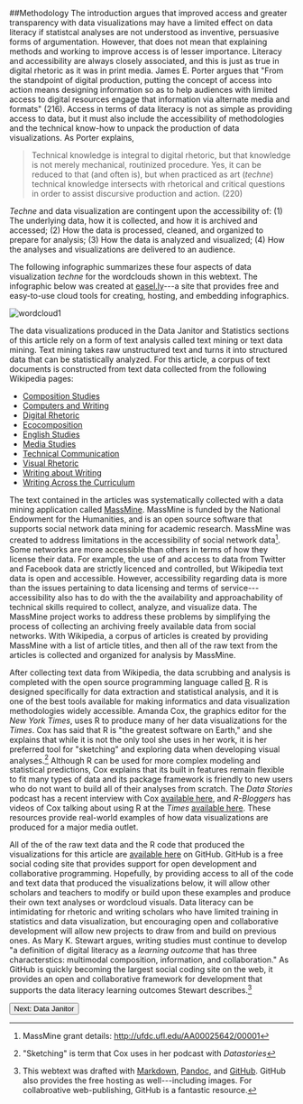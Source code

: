 ##Methodology
The introduction argues that improved access and greater transparency with data visualizations may have a limited effect on data literacy if statistcal analyses are not understood as inventive, persuasive forms of argumentation. However, that does not mean that explaining methods and working to improve access is of lesser importance. Literacy and accessibility are always closely associated, and this is just as true in digital rhetoric as it was in print media. James E. Porter argues that "From the standpoint of digital production, putting the concept of access into action means designing information so as to help audiences with limited access to digital resources engage that information via alternate media and formats" (216). Access in terms of data literacy is not as simple as providing access to data, but it must also include the accessibility of methodologies and the technical know-how to unpack the production of data visualizations. As Porter explains, 

> Technical knowledge is integral to digital rhetoric, but that knowledge is not merely 
> mechanical, routinized procedure. Yes, it can be reduced to that (and often is), but when 
> practiced as art (*techne*) technical knowledge intersects with rhetorical and critical 
> questions in order to assist discursive production and action. (220)

*Techne* and data visualization are contingent upon the accessibility of: (1) The underlying data, how it is collected, and how it is archived and accessed; (2) How the data is processed, cleaned, and organized to prepare for analysis; (3) How the data is analyzed and visualized; (4) How the analyses and visualizations are delivered to an audience. 

The following infographic summarizes these four aspects of data visualization *techne* for the wordclouds shown in this webtext. The infographic below was created at [easel.ly](http://easel.ly)---a site that provides free and easy-to-use cloud tools for creating, hosting, and embedding infographics. 

<a href="https://s3.amazonaws.com/easel.ly/all_easels/832990/wordcloud1/thumb.jpg"></a><img src="https://s3.amazonaws.com/easel.ly/all_easels/832990/wordcloud1/image.jpg" alt="wordcloud1" title="easel.ly" /></a>

The data visualizations produced in the Data Janitor and Statistics sections of this article rely on a form of text analysis called text mining or text data mining. Text mining takes raw unstructured text and turns it into structured data that can be statistically analyzed. For this article, a corpus of text documents is constructed from text data collected from the following Wikipedia pages:

- [Composition Studies](https://en.wikipedia.org/wiki/Composition_studies)
- [Computers and Writing](https://en.wikipedia.org/wiki/Computers_and_writing)
- [Digital Rhetoric](https://en.wikipedia.org/wiki/Digital_rhetoric)
- [Ecocomposition](https://en.wikipedia.org/wiki/Ecocomposition)
- [English Studies](https://en.wikipedia.org/wiki/English_studies)
- [Media Studies](https://en.wikipedia.org/wiki/Media_studies)
- [Technical Communication](https://en.wikipedia.org/wiki/Technical_communication)
- [Visual Rhetoric](https://en.wikipedia.org/wiki/Visual_rhetoric)
- [Writing about Writing](https://en.wikipedia.org/wiki/Writing_about_Writing)
- [Writing Across the Curriculum](https://en.wikipedia.org/wiki/Writing_Across_the_Curriculum)

The text contained in the articles was systematically collected with a data mining application called [MassMine](http://massmine.org). MassMine is funded by the National Endowment for the Humanities, and is an open source software that supports social network data mining for academic research. MassMine was created to address limitations in the accessibility of social network data[^1]. Some networks are more accessible than others in terms of how they license their data. For example, the use of and access to data from Twitter and Facebook data are strictly licenced and controlled, but Wikipedia text data is open and accessible. However, accessibility regarding data is more than the issues pertaining to data licensing and terms of service---accessibility also has to do with the the availability and approachability of technical skills required to collect, analyze, and visualize data. The MassMine project works to address these problems by simplifying the process of collecting an archiving freely available data from social networks. With Wikipedia, a corpus of articles is created by providing MassMine with a list of article titles, and then all of the raw text from the articles is collected and organized for analysis by MassMine. 

After collecting text data from Wikipedia, the data scrubbing and analysis is completed with the open source programming language called [R](https://www.r-project.org/). R is designed specifically for data extraction and statistical analysis, and it is one of the best tools available for making informatics and data visualization methodologies widely accessible. Amanda Cox, the graphics editor for the *New York Times*, uses R to produce many of her data visualizations for the *Times*. Cox has said that R is "the greatest software on Earth," and she explains that while it is not the only tool she uses in her work, it is her preferred tool for "sketching" and exploring data when developing visual analyses.[^2] Although R can be used for more complex modeling and statistical predictions, Cox explains that its built in features remain flexible to fit many types of data and its package framework is friendly to new users who do not want to build all of their analyses from scratch. The *Data Stories* podcast has a recent interview with Cox [available here](http://datastori.es/ds-56-amanda-cox-nyt/#t=15:44.838), and *R-Bloggers* has videos of Cox talking about using R at the *Times* [available here](http://www.r-bloggers.com/amanda-cox-on-how-the-new-york-times-graphics-department-uses-r/). These resources provide real-world examples of how data visualizations are produced for a major media outlet.

All of the of the raw text data and the R code that produced the visualizations for this article are [available here](https://github.com/aabeveridge/data-janitor) on GitHub. GitHub is a free social coding site that provides support for open development and collaborative programming. Hopefully, by providing access to all of the code and text data that produced the visualizations below, it will allow other scholars and teachers to modify or build upon these examples and produce their own text analyses or wordcloud visuals. Data literacy can be intimidating for rhetoric and writing scholars who have limited training in statistics and data visualization, but encouraging open and collaborative development will allow new projects to draw from and build on previous ones. As Mary K. Stewart argues, writing studies must continue to develop "a definition of digital literacy as a *learning outcome* that has three characterstics: multimodal composition, information, and collaboration." As GitHub is quickly becoming the largest social coding site on the web, it provides an open and collaborative framework for development that supports the data literacy learning outcomes Stewart describes.[^3] 

<a href="http://aaronbeveridge.com/data-janitor/janitor.html"><button>Next: Data Janitor</button></a>

[^1]: MassMine grant details: <http://ufdc.ufl.edu/AA00025642/00001>
[^2]: "Sketching" is term that Cox uses in her podcast with *Datastories*
[^3]: This webtext was drafted with [Markdown](https://en.wikipedia.org/wiki/Markdown), [Pandoc](http://pandoc.org/), and [GitHub](https://github.com/). GitHub also provides the free hosting as well---including images. For collabroative web-publishing, GitHub is a fantastic resource.
